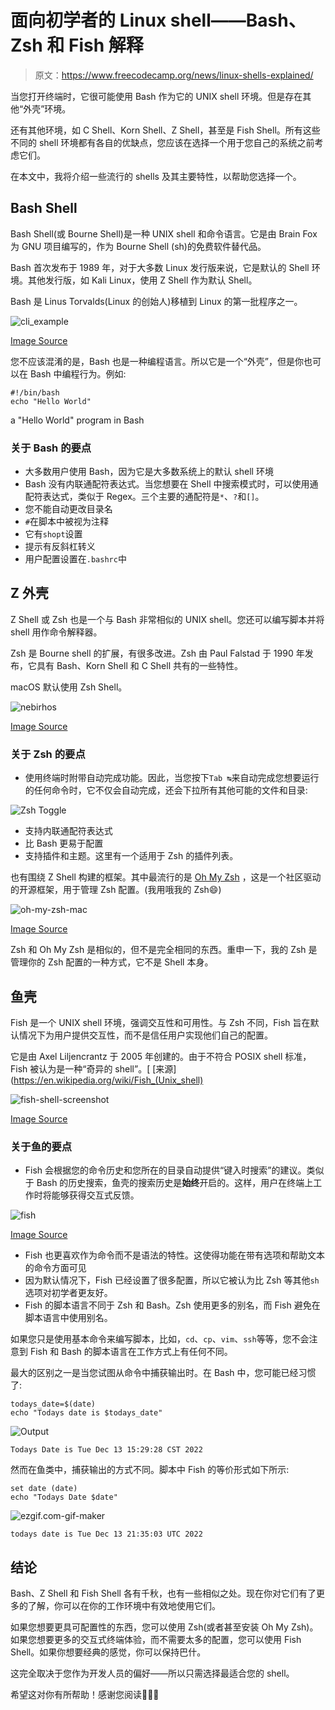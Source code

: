 # 面向初学者的 Linux shell——Bash、Zsh 和 Fish 解释

> 原文：<https://www.freecodecamp.org/news/linux-shells-explained/>

当您打开终端时，它很可能使用 Bash 作为它的 UNIX shell 环境。但是存在其他“外壳”环境。

还有其他环境，如 C Shell、Korn Shell、Z Shell，甚至是 Fish Shell。所有这些不同的 shell 环境都有各自的优缺点，您应该在选择一个用于您自己的系统之前考虑它们。

在本文中，我将介绍一些流行的 shells 及其主要特性，以帮助您选择一个。

## Bash Shell

Bash Shell(或 Bourne Shell)是一种 UNIX shell 和命令语言。它是由 Brain Fox 为 GNU 项目编写的，作为 Bourne Shell (sh)的免费软件替代品。

Bash 首次发布于 1989 年，对于大多数 Linux 发行版来说，它是默认的 Shell 环境。其他发行版，如 Kali Linux，使用 Z Shell 作为默认 Shell。

Bash 是 Linus Torvalds(Linux 的创始人)移植到 Linux 的第一批程序之一。

![cli_example](img/1de4bbec4b8330a0c7080a3214f79e0b.png)

[Image Source](https://www.geeksforgeeks.org/introduction-linux-shell-shell-scripting/)

您不应该混淆的是，Bash 也是一种编程语言。所以它是一个“外壳”，但是你也可以在 Bash 中编程行为。例如:

```
#!/bin/bash
echo "Hello World"
```

a "Hello World" program in Bash

### 关于 Bash 的要点

*   大多数用户使用 Bash，因为它是大多数系统上的默认 shell 环境
*   Bash 没有内联通配符表达式。当您想要在 Shell 中搜索模式时，可以使用通配符表达式，类似于 Regex。三个主要的通配符是`*`、`?`和`[]`。
*   您不能自动更改目录名
*   `#`在脚本中被视为注释
*   它有`shopt`设置
*   提示有反斜杠转义
*   用户配置设置在`.bashrc`中

## Z 外壳

Z Shell 或 Zsh 也是一个与 Bash 非常相似的 UNIX shell。您还可以编写脚本并将 shell 用作命令解释器。

Zsh 是 Bourne shell 的扩展，有很多改进。Zsh 由 Paul Falstad 于 1990 年发布，它具有 Bash、Korn Shell 和 C Shell 共有的一些特性。

macOS 默认使用 Zsh Shell。

![nebirhos](img/2e67a4fa703c9ffb0b6553535955b2c3.png)

[Image Source](https://ohmyz.sh/)

### 关于 Zsh 的要点

*   使用终端时附带自动完成功能。因此，当您按下`Tab ↹`来自动完成您想要运行的任何命令时，它不仅会自动完成，还会下拉所有其他可能的文件和目录:

![Zsh Toggle](img/4b2994bd07dde5d63925193c35c7eece.png)

*   支持内联通配符表达式
*   比 Bash 更易于配置
*   支持插件和主题。这里有一个适用于 Zsh 的插件列表。

也有围绕 Z Shell 构建的框架。其中最流行的是 [Oh My Zsh](https://ohmyz.sh/) ，这是一个社区驱动的开源框架，用于管理 Zsh 配置。(我用哦我的 Zsh😄)

![oh-my-zsh-mac](img/661953bcd6d65b90de23d4b3995ccf82.png)

[Image Source](https://osxdaily.com/2021/11/15/how-install-oh-my-zsh-mac/)

Zsh 和 Oh My Zsh 是相似的，但不是完全相同的东西。重申一下，我的 Zsh 是管理你的 Zsh 配置的一种方式，它不是 Shell 本身。

## 鱼壳

Fish 是一个 UNIX shell 环境，强调交互性和可用性。与 Zsh 不同，Fish 旨在默认情况下为用户提供交互性，而不是信任用户实现他们自己的配置。

它是由 Axel Liljencrantz 于 2005 年创建的。由于不符合 POSIX shell 标准，Fish 被认为是一种“奇异的 shell”。[ [来源](https://en.wikipedia.org/wiki/Fish_(Unix_shell)

![fish-shell-screenshot](img/85dbdce46b16bcfaa3da463720d1790f.png)

[Image Source](https://blog.sudobits.com/2015/06/05/fish-a-user-friendly-command-line-shell-for-ubuntulinux/)

### 关于鱼的要点

*   Fish 会根据您的命令历史和您所在的目录自动提供“键入时搜索”的建议。类似于 Bash 的历史搜索，鱼壳的搜索历史是**始终**开启的。这样，用户在终端上工作时将能够获得交互式反馈。

![fish](img/d6b8020c444687512f822b4f126e8784.png)

[Image Source](https://taskwarrior.org/news/news.20140906/)

*   Fish 也更喜欢作为命令而不是语法的特性。这使得功能在带有选项和帮助文本的命令方面可见
*   因为默认情况下，Fish 已经设置了很多配置，所以它被认为比 Zsh 等其他`sh`选项对初学者更友好。
*   Fish 的脚本语言不同于 Zsh 和 Bash。Zsh 使用更多的别名，而 Fish 避免在脚本语言中使用别名。

如果您只是使用基本命令来编写脚本，比如，`cd`、`cp`、`vim`、`ssh`等等，您不会注意到 Fish 和 Bash 的脚本语言在工作方式上有任何不同。

最大的区别之一是当您试图从命令中捕获输出时。在 Bash 中，您可能已经习惯了:

```
todays_date=$(date)
echo "Todays date is $todays_date"
```

![Output](img/79e33f9cf233529db91c1457e605a2b1.png)

```
Todays Date is Tue Dec 13 15:29:28 CST 2022 
```

然而在鱼类中，捕获输出的方式不同。脚本中 Fish 的等价形式如下所示:

```
set date (date)
echo "Todays Date $date"
```

![ezgif.com-gif-maker](img/0ea2a63f935ad9f43f9942167a3f0bea.png)

```
todays date is Tue Dec 13 21:35:03 UTC 2022 
```

## 结论

Bash、Z Shell 和 Fish Shell 各有千秋，也有一些相似之处。现在你对它们有了更多的了解，你可以在你的工作环境中有效地使用它们。

如果您想要更具可配置性的东西，您可以使用 Zsh(或者甚至安装 Oh My Zsh)。如果您想要更多的交互式终端体验，而不需要太多的配置，您可以使用 Fish Shell。如果你想要经典的感觉，你可以保持巴什。

这完全取决于您作为开发人员的偏好——所以只需选择最适合您的 shell。

希望这对你有所帮助！感谢您阅读🐚🐚🐚